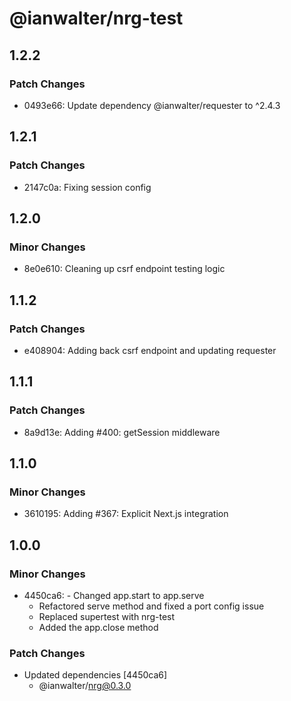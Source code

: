 # @ianwalter/nrg-test

## 1.2.2

### Patch Changes

- 0493e66: Update dependency @ianwalter/requester to ^2.4.3

## 1.2.1

### Patch Changes

- 2147c0a: Fixing session config

## 1.2.0

### Minor Changes

- 8e0e610: Cleaning up csrf endpoint testing logic

## 1.1.2

### Patch Changes

- e408904: Adding back csrf endpoint and updating requester

## 1.1.1

### Patch Changes

- 8a9d13e: Adding #400: getSession middleware

## 1.1.0

### Minor Changes

- 3610195: Adding #367: Explicit Next.js integration

## 1.0.0

### Minor Changes

- 4450ca6: - Changed app.start to app.serve
  - Refactored serve method and fixed a port config issue
  - Replaced supertest with nrg-test
  - Added the app.close method

### Patch Changes

- Updated dependencies [4450ca6]
  - @ianwalter/nrg@0.3.0
